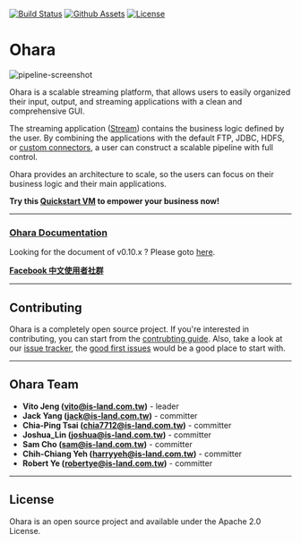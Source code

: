 [![Build Status](https://github.com/oharastream/ohara/workflows/PostCommit/badge.svg)](https://github.com/oharastream/ohara/actions?query=workflow%3APostCommit)
[![Github Assets](https://img.shields.io/badge/download-assets-brightgreen.svg)](https://github.com/oharastream/ohara/releases)
[![License](https://img.shields.io/badge/License-Apache%202.0-blue.svg)](https://opensource.org/licenses/Apache-2.0)

# Ohara

![pipeline-screenshot](https://raw.githubusercontent.com/oharastream/ohara-docs/master/assets/images/pipeline_screenshot.jpg)

Ohara is a scalable streaming platform, that allows users to easily organized their input, output, and streaming applications with a clean and comprehensive GUI.

The streaming application ([Stream](https://oharastream.github.io/en/docs/master/custom_stream/)) contains the business logic defined by the user. By combining the applications with the default FTP, JDBC, HDFS, or [custom connectors](https://oharastream.github.io/en/docs/master/custom_connector/), a user can construct a scalable pipeline with full control.

Ohara provides an architecture to scale, so the users can focus on their business logic and their main applications.

**Try this [Quickstart VM](https://oharastream.github.io/en/docs/master/quickstart/quickstartvm/) to empower your business now!**

----

### [Ohara Documentation](https://oharstream.github.io)

Looking for the document of v0.10.x ? Please goto [here](https://ohara.readthedocs.io/en/0.10.x/).

**[Facebook 中文使用者社群](https://www.facebook.com/groups/oharastream)**

----

## Contributing

Ohara is a completely open source project. If you're interested in contributing, you can start from the [contrubting guide](https://oharastream.github.io/en/docs/master/contributing/). Also, take a look at our [issue tracker](https://github.com/oharastream/ohara/issues), the [good first issues](https://github.com/oharastream/ohara/issues?q=is%3Aissue+is%3Aopen+label%3A%22good+first+issue%22) would be a good place to start with.

----

## Ohara Team

- **Vito Jeng (vito@is-land.com.tw)** - leader
- **Jack Yang (jack@is-land.com.tw)** - committer
- **Chia-Ping Tsai (chia7712@is-land.com.tw)** - committer
- **Joshua_Lin (joshua@is-land.com.tw)** - committer
- **Sam Cho (sam@is-land.com.tw)** - committer
- **Chih-Chiang Yeh (harryyeh@is-land.com.tw)** - committer
- **Robert Ye (robertye@is-land.com.tw)** - committer

----

## License

Ohara is an open source project and available under the Apache 2.0 License.
